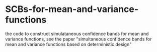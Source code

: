 # SCBs-for-mean-and-variance-functions
the code to construct simulataneous confidence bands for mean and variance functions, see the paper "simultaneous confidence bands for mean and variance functions based on deterministic design" 

